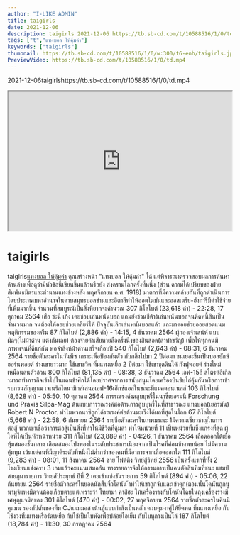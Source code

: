 ```yaml
---
author: "I-LIKE ADMIN"
title: taigirls
date: 2021-12-06
description: taigirls 2021-12-06 https://tb.sb-cd.com/t/10588516/1/0/td.mp4
tags: ["t","แทงบอล ให้คุ้มค่า"]
keywords: ["taigirls"]
thumbnail: https://tb.sb-cd.com/t/10588516/1/0/w:300/t6-enh/taigirls.jpg
PreviewVideo: https://tb.sb-cd.com/t/10588516/1/0/td.mp4
---
```

2021-12-06taigirlshttps://tb.sb-cd.com/t/10588516/1/0/td.mp4
<!--more-->

<iframe width="100%" height="315" src="https://spankbang.com/6ay5g/embed/"></iframe>

# taigirls

taigirls[แทงบอล ให้คุ้มค่า](https://ufapro888s.info/)
คุณสร้างหน้า "แทงบอล ให้คุ้มค่า" ได้ แต่พิจารณาตรวจสอบผลการค้นหาด้านล่างเพื่อดูว่ามีหัวข้อนี้เขียนขึ้นแล้วหรือยัง
สงครามโลกครั้งที่หนึ่ง (ส่วน ความได้เปรียบของฝ่ายสัมพันธมิตรและตำนานแทงข้างหลัง พฤศจิกายน ค.ศ. 1918)
มาตกรที่มีความคล้ายกันที่ถูกดำเนินการโดยประเทศมหาอำนาจในคาบสมุทรบอลข่านและอิตาลีทำให้ออตโตมันและออสเตรีย-ฮังการีมีค่าใช้จ่ายที่เพิ่มมากขึ้น จำนวนที่สมบูรณ์เป็นสิ่งที่ยากจะคำนวณ
307 กิโลไบต์ (23,618 คำ) - 22:28, 17 ตุลาคม 2564
เสือ ชะนี เก้ง
เคยชอบเล่นพนันบอล แถมยังชวนชีต้าร์เล่นพนันบอลจนติดหนี้สินเป็นจำนวนมาก จนต้องให้ออยช่วยเคลียร์ให้ ปัจจุบันเลิกเล่นพนันบอลแล้ว และมาคอยช่วยออยสอดแนมพฤติกรรมของดรีม
87 กิโลไบต์ (2,886 คำ) - 14:15, 4 ธันวาคม 2564
ผู้กองเจ้าเสน่ห์
แบบผิดๆ(ไม่ฝ่าด่าน แต่งกันเลย) ต้องจ่ายค่าเสียหายคือครึ่งนึงของสินสอด(ค่าทำขวัญ) เพื่อให้ทุกคนมีภาพพจน์ที่ดีแก่กัน พอจ่าสิงห์ฝ่าด่านเสร็จเกือบปี
540 กิโลไบต์ (2,643 คำ) - 08:31, 6 ธันวาคม 2564
รายชื่อตัวละครในวันพีซ
เกราะเพื่อป้องกันตัว กับกลิ้งไปมา 2 ปีต่อมา ขนเยอะขึ้นเป็นบอลยักษ์ ฮอร์นพอยต์ ร่างเขายาวมาก ใช้เขาขวิด ทิ่มแทงเหยื่อ 2 ปีต่อมา ใช้เขาขุดดินได้ กังฟูพอยต์ ร่างใหม่เหมือนคนตัวอ้วน
800 กิโลไบต์ (81,135 คำ) - 08:38, 3 ธันวาคม 2564
เอฟ-15อี สไตรค์อีเกิล
ามารถทำภารกิจเข้าไปในแดนข้าศึกได้โดยปราศจากการสนับสนุนโดยเครื่องบินขับไล่คุ้มกันหรือการเข้ารบกวนสัญญาณ เจเนรัลไดนามิกส์เสนอเอฟ-16เอ็กซ์แอลในขณะที่แมคดอนเนลล์
103 กิโลไบต์ (8,628 คำ) - 05:50, 10 ตุลาคม 2564
การรณรงค์งดสูบบุหรี่ในนาซีเยอรมนี
Forschung und Praxis Silpa-Mag ต้นแบบการรณรงค์ต่อต้านการสูบบุหรี่ในที่สาธารณะ แทงบอล(เยอรมัน) Robert N Proctor. ทำไมพวกนาซีถูกได้รณรงค์ต่อต้านมะเร็งได้ผลที่สุดในโลก
67 กิโลไบต์ (5,668 คำ) - 22:58, 6 กันยายน 2564
รายชื่อตัวละครในเทพมรณะ
1มีความเชี่ยวชาญในการต่อสู้ พวกเขาเชื่อว่าการต่อสู้เป็นสิ่งที่ทำให้มีชีวิตที่คุ้มค่า ทำให้หน่วยที่ 11 เป็นหน่วยที่แข็งแกร่งที่สุด ผู้ใดที่ได้เป็นหัวหน้าหน่วย
311 กิโลไบต์ (23,889 คำ) - 04:26, 1 ธันวาคม 2564
เลือดออกใต้เยื่อหุ้มสมองชั้นกลาง
เลือดสมองโป่งพองในระดับประชากรเนื่องจากเป็นโรคที่ค่อนข้างพบน้อย ไม่มีความคุ้มทุน เว้นแต่คนที่มีญาติระดับที่หนึ่งไม่ต่ำกว่าสองคนที่มีอาการจากเลือดออกใต
111 กิโลไบต์ (9,283 คำ) - 08:01, 11 สิงหาคม 2564
ซาย ไฟต์ติง วิทย์สู้วิทย์ 2556
เป็นครั้งแรกที่ทั้ง 2 โรงเรียนแข่งครบ 3 เกมแล้วคะแนนเสมอกัน ทางรายการจึงให้กรรมการเป็นคนตัดสินทีมที่ชนะ แชมป์สายภูผารายการ วิทยสัประยุทธ์ ปีที่ 2 เคยเข้าแข่งขันรายการ
59 กิโลไบต์ (894 คำ) - 05:06, 22 กันยายน 2564
รายชื่อตัวละครในยอดนักสืบจิ๋วโคนัน
้าทำให้เขาถูกจับและเข้าคุก(ตอนนั้นโคนันถูกนูนามูจิแทงมีดจนต้องเกือบตายแต่เพราะว่า โทยามา คาสึฮะ ให้เครื่องรางกับโคนันโดยในถุงเครื่องรางมีเศษุญแจมือของ
301 กิโลไบต์ (470 คำ) - 00:02, 27 พฤศจิกายน 2564
รายชื่อตัวละครในคินนิคุแมน
รองกัปตันของทีม CJแมมมอส เน้นสู้แบบกำลังเป็นหลัก ควบคุมงาคู่ให้ยืดหด ทิ่มแทงเหยื่อ กับใช้งวงทิ่มแทงหรือรัดเหยื่อ กับใช้เป็นใบพัดเพื่อปล่อยไอเย็น กับใบหูกางเป็นโล่
187 กิโลไบต์ (18,784 คำ) - 11:30, 30 กรกฎาคม 2564


